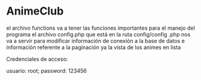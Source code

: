 # AnimeClub
el archivo functions va a tener las funciones importantes para el manejo del programa el archivo config.php que está en la ruta config/config .php nos va a servir para modificar información de conexión a la base de datos e información referente a la paginación ya la vista de los animes en lista

Credenciales de acceso:

usuario: root; password: 123456